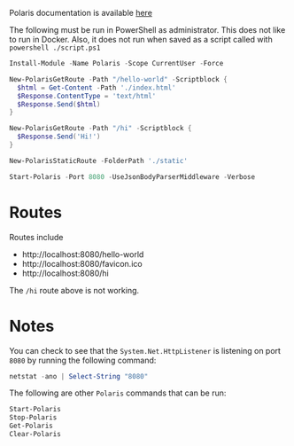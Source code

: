 

Polaris documentation is available [here](https://powershell.github.io/Polaris/)

The following must be run in PowerShell as administrator. This does not like to run in Docker. Also, it does not run when saved as a script called with `powershell ./script.ps1`

```powershell
Install-Module -Name Polaris -Scope CurrentUser -Force

New-PolarisGetRoute -Path "/hello-world" -Scriptblock {
  $html = Get-Content -Path './index.html'
  $Response.ContentType = 'text/html'
  $Response.Send($html)
}

New-PolarisGetRoute -Path "/hi" -Scriptblock {
  $Response.Send('Hi!')
}

New-PolarisStaticRoute -FolderPath './static'

Start-Polaris -Port 8080 -UseJsonBodyParserMiddleware -Verbose
```

# Routes

Routes include
* http://localhost:8080/hello-world
* http://localhost:8080/favicon.ico
* http://localhost:8080/hi

The `/hi` route above is not working.

# Notes

You can check to see that the `System.Net.HttpListener` is listening on port `8080` by running the following command:
```powershell
netstat -ano | Select-String "8080"
```

The following are other `Polaris` commands that can be run:

```powershell
Start-Polaris
Stop-Polaris
Get-Polaris
Clear-Polaris
```